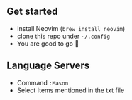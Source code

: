 ## Get started
- install Neovim (`brew install neovim`)
- clone this repo under `~/.config`
- You are good to go 🎉

## Language Servers
- Command `:Mason`
- Select Items mentioned in the txt file
